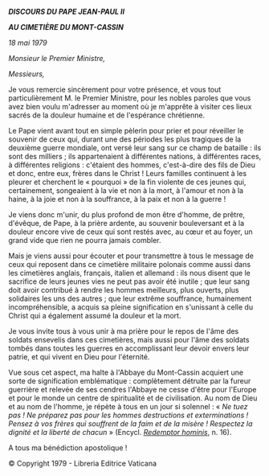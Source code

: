 ***DISCOURS DU PAPE JEAN-PAUL II***

***AU CIMETIÈRE DU MONT-CASSIN***

*18 mai 1979*

*Monsieur le Premier Ministre,*

*Messieurs,*

Je vous remercie sincèrement pour votre présence, et vous tout particulièrement M. le Premier Ministre, pour les nobles paroles que vous avez bien voulu m'adresser au moment où je m'apprête à visiter ces lieux sacrés de la douleur humaine et de l'espérance chrétienne.

Le Pape vient avant tout en simple pèlerin pour prier et pour réveiller le souvenir de ceux qui, durant une des périodes les plus tragiques de la deuxième guerre mondiale, ont versé leur sang sur ce champ de bataille : ils sont des milliers ; ils appartenaient à différentes nations, à différentes races, à différentes religions : c'étaient des hommes, c'est-à-dire des fils de Dieu et donc, entre eux, frères dans le Christ ! Leurs familles continuent à les pleurer et cherchent le « pourquoi » de la fin violente de ces jeunes qui, certainement, songeaient à la vie et non à la mort, à l'amour et non à la haine, à la joie et non à la souffrance, à la paix et non à la guerre !

Je viens donc m'unir, du plus profond de mon être d'homme, de prêtre, d'évêque, de Pape, à la prière ardente, au souvenir bouleversant et à la douleur encore vive de ceux qui sont restés avec, au cœur et au foyer, un grand vide que rien ne pourra jamais combler.

Mais je viens aussi pour écouter et pour transmettre à tous le message de ceux qui reposent dans ce cimetière militaire polonais comme aussi dans les cimetières anglais, français, italien et allemand : ils nous disent que le sacrifice de leurs jeunes vies ne peut pas avoir été inutile ; que leur sang doit avoir contribué à rendre les hommes meilleurs, plus ouverts, plus solidaires les uns des autres ; que leur extrême souffrance, humainement incompréhensible, a acquis sa pleine signification en s'unissant à celle du Christ qui a également assumé la douleur et la mort.

Je vous invite tous à vous unir à ma prière pour le repos de l'âme des soldats ensevelis dans ces cimetières, mais aussi pour l'âme des soldats tombés dans toutes les guerres en accomplissant leur devoir envers leur patrie, et qui vivent en Dieu pour l'éternité.

Vue sous cet aspect, ma halte à l'Abbaye du Mont-Cassin acquiert une sorte de signification emblématique : complètement détruite par la fureur guerrière et relevée de ses cendres l'Abbaye ne cesse d'être pour l'Europe et pour le monde un centre de spiritualité et de civilisation. Au nom de Dieu et au nom de l'homme, je répète à tous en un jour si solennel : « *Ne tuez pas ! Ne préparez pas pour les hommes destructions et exterminations ! Pensez à vos frères qui souffrent de la faim et de la misère ! Respectez la dignité et la liberté de chacun* » (Encycl. *[Redemptor hominis](http://www.vatican.va/edocs/FRA0077/_INDEX.HTM)*, n. 16).

A tous ma bénédiction apostolique !

© Copyright 1979 - Libreria Editrice Vaticana